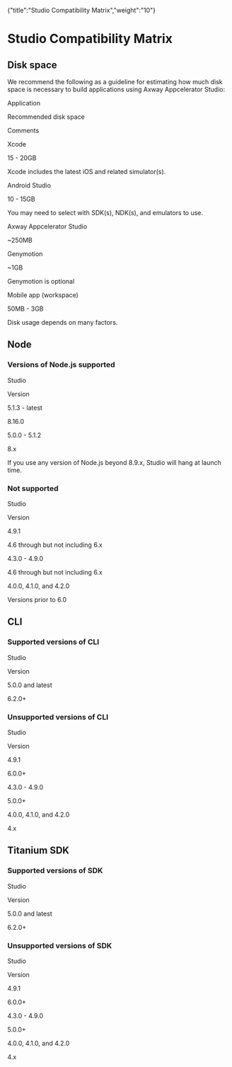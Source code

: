 {"title":"Studio Compatibility Matrix","weight":"10"} 

# Studio Compatibility Matrix

## Disk space

We recommend the following as a guideline for estimating how much disk space is necessary to build applications using Axway Appcelerator Studio:

Application

Recommended disk space

Comments

Xcode

15 - 20GB

Xcode includes the latest iOS and related simulator(s).

Android Studio

10 - 15GB

You may need to select with SDK(s), NDK(s), and emulators to use.

Axway Appcelerator Studio

~250MB

Genymotion

~1GB

Genymotion is optional

Mobile app (workspace)

50MB - 3GB

Disk usage depends on many factors.

## Node

### Versions of Node.js supported

Studio

Version

5.1.3 - latest

8.16.0

5.0.0 - 5.1.2

8.x

If you use any version of Node.js beyond 8.9.x, Studio will hang at launch time.

### Not supported

Studio

Version

4.9.1

4.6 through but not including 6.x

4.3.0 - 4.9.0

4.6 through but not including 6.x

4.0.0, 4.1.0, and 4.2.0

Versions prior to 6.0

## CLI

### Supported versions of CLI

Studio

Version

5.0.0 and latest

6.2.0+

### Unsupported versions of CLI

Studio

Version

4.9.1

6.0.0+

4.3.0 - 4.9.0

5.0.0+

4.0.0, 4.1.0, and 4.2.0

4.x

## Titanium SDK

### Supported versions of SDK

Studio

Version

5.0.0 and latest

6.2.0+

### Unsupported versions of SDK

Studio

Version

4.9.1

6.0.0+

4.3.0 - 4.9.0

5.0.0+

4.0.0, 4.1.0, and 4.2.0

4.x